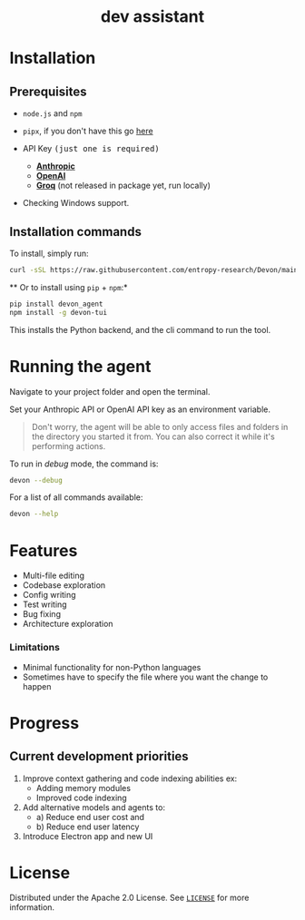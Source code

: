 
<!-- PROJECT LOGO -->
<div align="center">
  <h1 align="center">dev assistant</h1>
</div>

# Installation

## Prerequisites

- `node.js` and `npm`

- `pipx`, if you don't have this go [here](https://pipx.pypa.io/stable/installation/)

- API Key <samp>(just one is required)</samp>
   - [**Anthropic**](https://console.anthropic.com/settings/keys)
    - [**OpenAI**](https://platform.openai.com/api-keys)
    - [**Groq**](https://console.groq.com/keys) (not released in package yet, run locally)

- Checking Windows support.

## Installation commands

To install, simply run:

```bash
curl -sSL https://raw.githubusercontent.com/entropy-research/Devon/main/install.sh | bash
```

** Or to install using `pip` + `npm`:*

```bash
pip install devon_agent
npm install -g devon-tui 
```

This installs the Python backend, and the cli command to run the tool.

# Running the agent
Navigate to your project folder and open the terminal.

Set your Anthropic API or OpenAI API key as an environment variable.

> Don't worry, the agent will be able to only access files and folders in the directory you started it from. You can also correct it while it's performing actions.

To run in *debug* mode, the command is:
```bash
devon --debug
```

For a list of all commands available:
```bash
devon --help
```

# Features
- Multi-file editing
- Codebase exploration
- Config writing
- Test writing
- Bug fixing
- Architecture exploration

### Limitations
- Minimal functionality for non-Python languages
- Sometimes have to specify the file where you want the change to happen

# Progress

## Current development priorities

1. Improve context gathering and code indexing abilities ex:
    - Adding memory modules
    - Improved code indexing
2. Add alternative models and agents to:
    - a) Reduce end user cost and
    - b) Reduce end user latency
3. Introduce Electron app and new UI



# License

Distributed under the Apache 2.0 License. See [`LICENSE`](./LICENSE) for more information.
